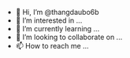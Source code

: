 - 👋 Hi, I’m @thangdaubo6b
- 👀 I’m interested in ...
- 🌱 I’m currently learning ...
- 💞️ I’m looking to collaborate on ...
- 📫 How to reach me ...

<!---
thangdaubo6b/thangdaubo6b is a ✨ special ✨ repository because its `README.md` (this file) appears on your GitHub profile.
You can click the Preview link to take a look at your changes.
--->
